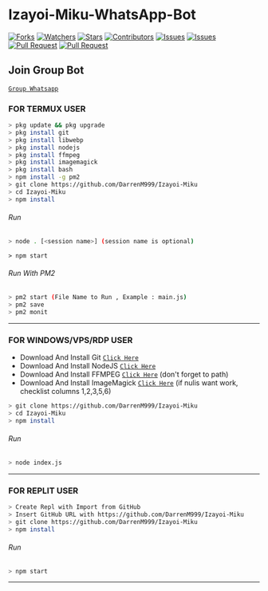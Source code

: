 # Izayoi-Miku-WhatsApp-Bot
<a href="https://github.com/DarrenM999/Izayoi-Miku/network/members"><img title="Forks" src="https://img.shields.io/github/forks/DarrenM999/Izayoi-Miku?label=Forks&color=blue&style=flat-square"></a>
<a href="https://github.com/DarrenM999/Izayoi-Miku/watchers"><img title="Watchers" src="https://img.shields.io/github/watchers/DarrenM999/Izayoi-Miku?label=Watchers&color=green&style=flat-square"></a>
<a href="https://github.com/DarrenM999/Izayoi-Miku/stargazers"><img title="Stars" src="https://img.shields.io/github/stars/DarrenM999/Izayoi-Miku?label=Stars&color=yellow&style=flat-square"></a>
<a href="https://github.com/DarrenM999/Izayoi-Miku/graphs/contributors"><img title="Contributors" src="https://img.shields.io/github/contributors/DarrenM999/Izayoi-Miku?label=Contributors&color=blue&style=flat-square"></a>
<a href="https://github.com/DarrenM999/Izayoi-Miku/issues"><img title="Issues" src="https://img.shields.io/github/issues/DarrenM999/Izayoi-Miku?label=Issues&color=success&style=flat-square"></a>
<a href="https://github.com/DarrenM999/Izayoi-Miku/issues?q=is%3Aissue+is%3Aclosed"><img title="Issues" src="https://img.shields.io/github/issues-closed/DarrenM999/Izayoi-Miku?label=Issues&color=red&style=flat-square"></a>
<a href="https://github.com/DarrenM999/Izayoi-Miku/pulls"><img title="Pull Request" src="https://img.shields.io/github/issues-pr/DarrenM999/Izayoi-Miku?label=PullRequest&color=success&style=flat-square"></a>
<a href="https://github.com/DarrenM999/Izayoi-Miku/pulls?q=is%3Apr+is%3Aclosed"><img title="Pull Request" src="https://img.shields.io/github/issues-pr-closed/DarrenM999/Izayoi-Miku?label=PullRequest&color=red&style=flat-square"></a>

## Join Group Bot
[`Group Whatsapp`](https://chat.whatsapp.com/IsBsA8Z6CaJGvRxaSDDuWB)
### FOR TERMUX USER
```bash
> pkg update && pkg upgrade
> pkg install git
> pkg install libwebp
> pkg install nodejs
> pkg install ffmpeg
> pkg install imagemagick
> pkg install bash
> npm install -g pm2
> git clone https://github.com/DarrenM999/Izayoi-Miku
> cd Izayoi-Miku
> npm install
```
###### Run
```bash
> node . [<session name>] (session name is optional)
```

```
> npm start
```
###### Run With PM2
```bash
> pm2 start (File Name to Run , Example : main.js)
> pm2 save
> pm2 monit
```

---------

### FOR WINDOWS/VPS/RDP USER
* Download And Install Git [`Click Here`](https://git-scm.com/downloads) <br>
* Download And Install NodeJS [`Click Here`](https://nodejs.org/en/download) <br>
* Download And Install FFMPEG [`Click Here`](https://ffmpeg.org/download.html) (don't forget to path) 
* Download And Install ImageMagick [`Click Here`](https://imagemagick.org/script/download.php) (if nulis want work,  checklist columns 1,2,3,5,6) 
```bash
> git clone https://github.com/DarrenM999/Izayoi-Miku
> cd Izayoi-Miku
> npm install
```
###### Run
```bash
> node index.js
```
--------------

### FOR REPLIT USER
```bash
> Create Repl with Import from GitHub
> Insert GitHub URL with https://github.com/DarrenM999/Izayoi-Miku
> git clone https://github.com/DarrenM999/Izayoi-Miku
> npm install
```
###### Run
```bash
> npm start
```

---------------
